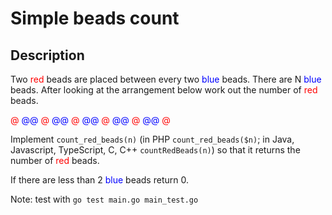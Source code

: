 # Simple beads count

## Description

Two <font color="red">red</font> beads are placed between every two <font color="blue">blue</font> beads. There are N <font color="blue">blue</font> beads. After looking at the arrangement below work out the number of <font color="red">red</font> beads.

<font color="red">@</font> <font color="blue">@@</font> <font color="red">@</font> <font color="blue">@@</font> <font color="red">@</font> <font color="blue">@@</font> <font color="red">@</font> <font color="blue">@@</font> <font color="red">@</font> <font color="blue">@@</font> <font color="red">@</font>

Implement `count_red_beads(n)` (in PHP `count_red_beads($n)`; in Java, Javascript, TypeScript, C, C++ `countRedBeads(n)`) so that it returns the number of <font color="red">red</font> beads.

If there are less than 2 <font color="blue">blue</font> beads return 0.

Note: test with `go test main.go main_test.go`
